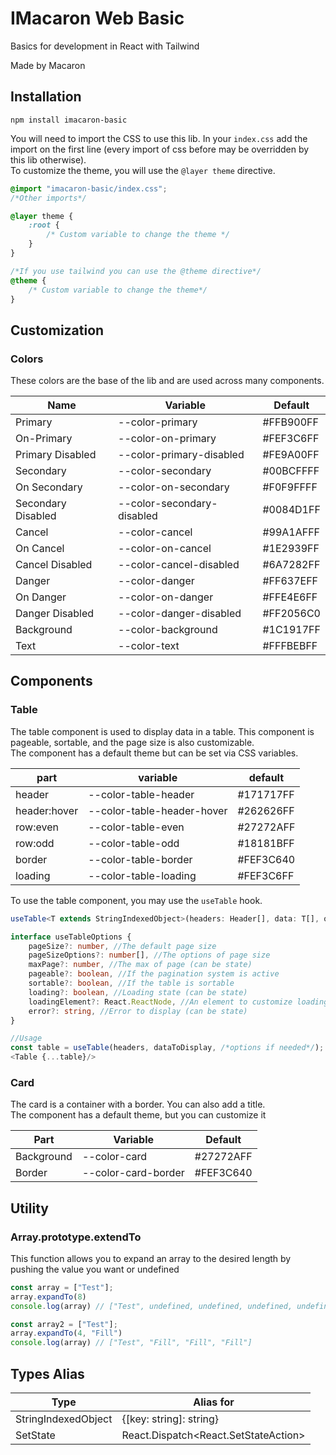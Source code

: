 # IMacaron Web Basic

Basics for development in React with Tailwind

Made by Macaron

## Installation

`npm install imacaron-basic`

You will need to import the CSS to use this lib.
In your `index.css` add the import on the first line (every import of css before may be overridden by this lib otherwise).  
To customize the theme, you will use the `@layer theme` directive.   
```css
@import "imacaron-basic/index.css";
/*Other imports*/

@layer theme {
    :root {
        /* Custom variable to change the theme */
    }
}

/*If you use tailwind you can use the @theme directive*/
@theme {
    /* Custom variable to change the theme*/
}
```

## Customization

### Colors

These colors are the base of the lib and are used across many components.

| Name               | Variable                   | Default   |
|--------------------|----------------------------|-----------|
| Primary            | --color-primary            | #FFB900FF |
| On-Primary         | --color-on-primary         | #FEF3C6FF |
| Primary Disabled   | --color-primary-disabled   | #FE9A00FF |
| Secondary          | --color-secondary          | #00BCFFFF |
| On Secondary       | --color-on-secondary       | #F0F9FFFF |
| Secondary Disabled | --color-secondary-disabled | #0084D1FF |
| Cancel             | --color-cancel             | #99A1AFFF |
| On Cancel          | --color-on-cancel          | #1E2939FF |
| Cancel Disabled    | --color-cancel-disabled    | #6A7282FF |
| Danger             | --color-danger             | #FF637EFF |
| On Danger          | --color-on-danger          | #FFE4E6FF |
| Danger Disabled    | --color-danger-disabled    | #FF2056C0 |
| Background         | --color-background         | #1C1917FF |
| Text               | --color-text               | #FFFBEBFF |


## Components

### Table

The table component is used to display data in a table. This component is pageable, sortable, and the page size is also customizable.  
The component has a default theme but can be set via CSS variables.

| part         | variable                   | default   |
|--------------|----------------------------|-----------|
| header       | --color-table-header       | #171717FF |
| header:hover | --color-table-header-hover | #262626FF |
| row:even     | --color-table-even         | #27272AFF |
| row:odd      | --color-table-odd          | #18181BFF |
| border       | --color-table-border       | #FEF3C640 |
| loading      | --color-table-loading      | #FEF3C6FF |

To use the table component, you may use the `useTable` hook.  
```typescript jsx
useTable<T extends StringIndexedObject>(headers: Header[], data: T[], options: useTableOptions): TableProps

interface useTableOptions {
	pageSize?: number, //The default page size
	pageSizeOptions?: number[], //The options of page size
	maxPage?: number, //The max of page (can be state)
	pageable?: boolean, //If the pagination system is active
	sortable?: boolean, //If the table is sortable
	loading?: boolean, //Loading state (can be state)
	loadingElement?: React.ReactNode, //An element to customize loading
	error?: string, //Error to display (can be state)
}

//Usage
const table = useTable(headers, dataToDisplay, /*options if needed*/);
<Table {...table}/>
```
### Card
The card is a container with a border. You can also add a title.  
The component has a default theme, but you can customize it

| Part       | Variable            | Default   |
|------------|---------------------|-----------|
| Background | --color-card        | #27272AFF |
| Border     | --color-card-border | #FEF3C640 |


## Utility

### Array.prototype.extendTo

This function allows you to expand an array to the desired length by pushing the value you want or undefined

```typescript
const array = ["Test"];
array.expandTo(8)
console.log(array) // ["Test", undefined, undefined, undefined, undefined, undefined, undefined, undefined]

const array2 = ["Test"];
array.expandTo(4, "Fill")
console.log(array) // ["Test", "Fill", "Fill", "Fill"]
```

## Types Alias

| Type                | Alias for                               |
|---------------------|-----------------------------------------|
| StringIndexedObject | {[key: string]: string}                 |
| SetState<T>         | React.Dispatch<React.SetStateAction<T>> |
